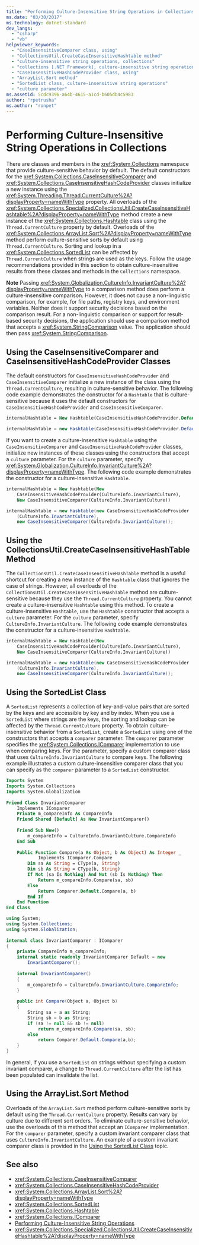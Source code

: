 ```yaml
---
title: "Performing Culture-Insensitive String Operations in Collections"
ms.date: "03/30/2017"
ms.technology: dotnet-standard
dev_langs: 
  - "csharp"
  - "vb"
helpviewer_keywords: 
  - "CaseInsensitiveComparer class, using"
  - "CollectionsUtil.CreateCaseInsensitiveHashtable method"
  - "culture-insensitive string operations, collections"
  - "collections [.NET Framework], culture-insensitive string operations"
  - "CaseInsensitiveHashCodeProvider class, using"
  - "ArrayList.Sort method"
  - "SortedList class, culture-insensitive string operations"
  - "culture parameter"
ms.assetid: 5cdc9396-a64b-4615-a1cd-b605db4c5983
author: "rpetrusha"
ms.author: "ronpet"
---
```

# Performing Culture-Insensitive String Operations in Collections
There are classes and members in the <xref:System.Collections> namespace that provide culture-sensitive behavior by default. The default constructors for the <xref:System.Collections.CaseInsensitiveComparer> and <xref:System.Collections.CaseInsensitiveHashCodeProvider> classes initialize a new instance using the <xref:System.Threading.Thread.CurrentCulture%2A?displayProperty=nameWithType> property. All overloads of the <xref:System.Collections.Specialized.CollectionsUtil.CreateCaseInsensitiveHashtable%2A?displayProperty=nameWithType> method create a new instance of the <xref:System.Collections.Hashtable> class using the `Thread.CurrentCulture` property by default. Overloads of the <xref:System.Collections.ArrayList.Sort%2A?displayProperty=nameWithType> method perform culture-sensitive sorts by default using `Thread.CurrentCulture`. Sorting and lookup in a <xref:System.Collections.SortedList> can be affected by `Thread.CurrentCulture` when strings are used as the keys. Follow the usage recommendations provided in this section to obtain culture-insensitive results from these classes and methods in the `Collections` namespace.  
  
 **Note** Passing <xref:System.Globalization.CultureInfo.InvariantCulture%2A?displayProperty=nameWithType> to a comparison method does perform a culture-insensitive comparison. However, it does not cause a non-linguistic comparison, for example, for file paths, registry keys, and environment variables. Neither does it support security decisions based on the comparison result. For a non-linguistic comparison or support for result-based security decisions, the application should use a comparison method that accepts a <xref:System.StringComparison> value. The application should then pass <xref:System.StringComparison>.  
  
## Using the CaseInsensitiveComparer and CaseInsensitiveHashCodeProvider Classes  
 The default constructors for `CaseInsensitiveHashCodeProvider` and `CaseInsensitiveComparer` initialize a new instance of the class using the `Thread.CurrentCulture`, resulting in culture-sensitive behavior. The following code example demonstrates the constructor for a `Hashtable` that is culture-sensitive because it uses the default constructors for `CaseInsensitiveHashCodeProvider` and `CaseInsensitiveComparer`.  
  
```vb  
internalHashtable = New Hashtable(CaseInsensitiveHashCodeProvider.Default, CaseInsensitiveComparer.Default)  
```  
  
```csharp  
internalHashtable = new Hashtable(CaseInsensitiveHashCodeProvider.Default, CaseInsensitiveComparer.Default);  
```  
  
 If you want to create a culture-insensitive `Hashtable` using the `CaseInsensitiveComparer` and `CaseInsensitiveHashCodeProvider` classes, initialize new instances of these classes using the constructors that accept a `culture` parameter. For the `culture` parameter, specify <xref:System.Globalization.CultureInfo.InvariantCulture%2A?displayProperty=nameWithType>. The following code example demonstrates the constructor for a culture-insensitive `Hashtable`.  
  
```vb  
internalHashtable = New Hashtable(New  
    CaseInsensitiveHashCodeProvider(CultureInfo.InvariantCulture),  
    New CaseInsensitiveComparer(CultureInfo.InvariantCulture))  
```  
  
```csharp  
internalHashtable = new Hashtable(new CaseInsensitiveHashCodeProvider  
    (CultureInfo.InvariantCulture),   
    new CaseInsensitiveComparer(CultureInfo.InvariantCulture));  
```  
  
## Using the CollectionsUtil.CreateCaseInsensitiveHashTable Method  
 The `CollectionsUtil.CreateCaseInsensitiveHashTable` method is a useful shortcut for creating a new instance of the `Hashtable` class that ignores the case of strings. However, all overloads of the `CollectionsUtil.CreateCaseInsensitiveHashTable` method are culture-sensitive because they use the `Thread.CurrentCulture` property. You cannot create a culture-insensitive `Hashtable` using this method. To create a culture-insensitive `Hashtable`, use the `Hashtable` constructor that accepts a `culture` parameter. For the `culture` parameter, specify `CultureInfo.InvariantCulture`. The following code example demonstrates the constructor for a culture-insensitive `Hashtable`.  
  
```vb  
internalHashtable = New Hashtable(New  
    CaseInsensitiveHashCodeProvider(CultureInfo.InvariantCulture),  
    New CaseInsensitiveComparer(CultureInfo.InvariantCulture))  
```  
  
```csharp  
internalHashtable = new Hashtable(new CaseInsensitiveHashCodeProvider  
    (CultureInfo.InvariantCulture),   
    new CaseInsensitiveComparer(CultureInfo.InvariantCulture));  
```  
  
<a name="cpconperformingculture-insensitivestringoperationsincollectionsanchor1"></a>   
## Using the SortedList Class  
 A `SortedList` represents a collection of key-and-value pairs that are sorted by the keys and are accessible by key and by index. When you use a `SortedList` where strings are the keys, the sorting and lookup can be affected by the `Thread.CurrentCulture` property. To obtain culture-insensitive behavior from a `SortedList`, create a `SortedList` using one of the constructors that accepts a `comparer` parameter. The `comparer` parameter specifies the <xref:System.Collections.IComparer> implementation to use when comparing keys. For the parameter, specify a custom comparer class that uses `CultureInfo.InvariantCulture` to compare keys. The following example illustrates a custom culture-insensitive comparer class that you can specify as the `comparer` parameter to a `SortedList` constructor.  
  
```vb  
Imports System  
Imports System.Collections  
Imports System.Globalization  
  
Friend Class InvariantComparer  
    Implements IComparer   
    Private m_compareInfo As CompareInfo  
    Friend Shared [Default] As New InvariantComparer()  
  
    Friend Sub New()  
        m_compareInfo = CultureInfo.InvariantCulture.CompareInfo  
    End Sub     
  
    Public Function Compare(a As Object, b As Object) As Integer _  
            Implements IComparer.Compare  
        Dim sa As String = CType(a, String)  
        Dim sb As String = CType(b, String)  
        If Not (sa Is Nothing) And Not (sb Is Nothing) Then  
            Return m_compareInfo.Compare(sa, sb)  
        Else  
            Return Comparer.Default.Compare(a, b)  
        End If  
    End Function  
End Class  
```  
  
```csharp  
using System;  
using System.Collections;  
using System.Globalization;  
  
internal class InvariantComparer : IComparer   
{  
    private CompareInfo m_compareInfo;  
    internal static readonly InvariantComparer Default = new  
        InvariantComparer();  
  
    internal InvariantComparer()   
    {  
        m_compareInfo = CultureInfo.InvariantCulture.CompareInfo;  
    }  
  
    public int Compare(Object a, Object b)  
    {  
        String sa = a as String;  
        String sb = b as String;  
        if (sa != null && sb != null)  
            return m_compareInfo.Compare(sa, sb);  
        else  
            return Comparer.Default.Compare(a,b);  
    }  
}  
```  
  
 In general, if you use a `SortedList` on strings without specifying a custom invariant comparer, a change to `Thread.CurrentCulture` after the list has been populated can invalidate the list.  
  
## Using the ArrayList.Sort Method  
 Overloads of the `ArrayList.Sort` method perform culture-sensitive sorts by default using the `Thread.CurrentCulture` property. Results can vary by culture due to different sort orders. To eliminate culture-sensitive behavior, use the overloads of this method that accept an `IComparer` implementation. For the `comparer` parameter, specify a custom invariant comparer class that uses `CultureInfo.InvariantCulture`. An example of a custom invariant comparer class is provided in the [Using the SortedList Class](#cpconperformingculture-insensitivestringoperationsincollectionsanchor1) topic.  
  
## See also

- <xref:System.Collections.CaseInsensitiveComparer>  
- <xref:System.Collections.CaseInsensitiveHashCodeProvider>  
- <xref:System.Collections.ArrayList.Sort%2A?displayProperty=nameWithType>  
- <xref:System.Collections.SortedList>  
- <xref:System.Collections.Hashtable>  
- <xref:System.Collections.IComparer>  
- [Performing Culture-Insensitive String Operations](../../../docs/standard/globalization-localization/performing-culture-insensitive-string-operations.md)  
- <xref:System.Collections.Specialized.CollectionsUtil.CreateCaseInsensitiveHashtable%2A?displayProperty=nameWithType>
